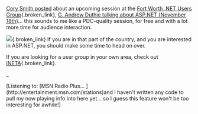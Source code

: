[Cory Smith posted](http://addressof.com/blog/posts/272.aspx) about an upcoming session at the [Fort Worth .NET Users Group](http://www.fwdnug.org/){.broken_link}, [G. Andrew Duthie talking about ASP.NET (November 18th)](http://weblogs.asp.net/gad/posts/36737.aspx)... this sounds to me like a PDC-quality session, for free and with a lot more time for audience interaction.

[<img src="http://www.addressof.com/blog/images/fwdnug_logo_a.gif" border="0" />](http://www.fwdnug.org/){.broken_link}
If you are in that part of the country, and you are interested in ASP.NET, you should make some time to head on over.

If you are looking for a user group in your own area, check out [INETA](http://ineta.org/){.broken_link}.

_

<div class="media">
  [Listening to: [MSN Radio Plus... ](http://entertainment.msn.com/stations)and I haven't written any code to pull my now playing info into here yet... so I guess this feature won't be too interesting for awhile!]
</div>

</i>